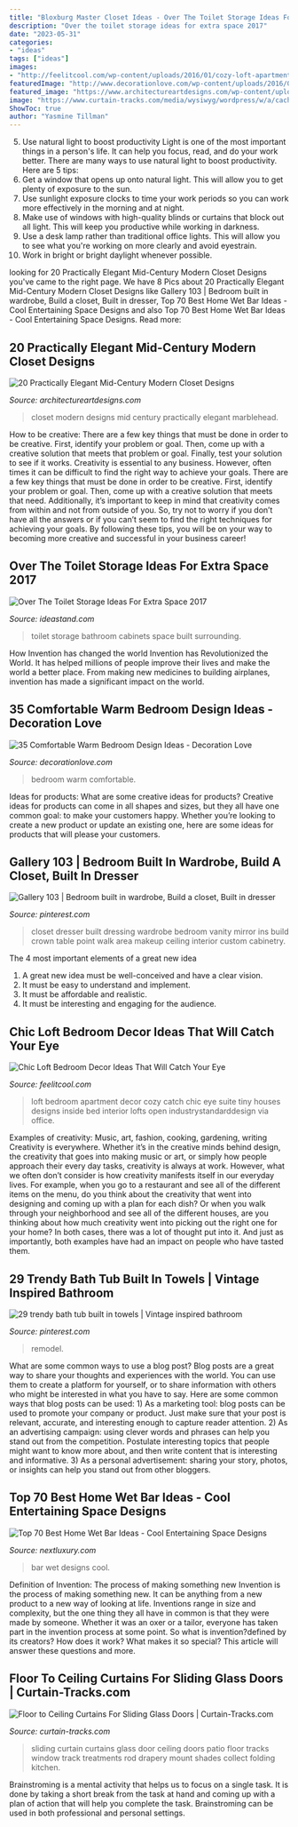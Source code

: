 ```yaml
---
title: "Bloxburg Master Closet Ideas - Over The Toilet Storage Ideas For Extra Space 2017"
description: "Over the toilet storage ideas for extra space 2017"
date: "2023-05-31"
categories:
- "ideas"
tags: ["ideas"]
images:
- "http://feelitcool.com/wp-content/uploads/2016/01/cozy-loft-apartment-decor.jpg"
featuredImage: "http://www.decorationlove.com/wp-content/uploads/2016/07/Mooie-Warm-Bedroom-Design.jpg"
featured_image: "https://www.architectureartdesigns.com/wp-content/uploads/2020/06/20-Practically-Elegant-Mid-Century-Modern-Closet-Designs-11.jpg"
image: "https://www.curtain-tracks.com/media/wysiwyg/wordpress/w/a/cache/1/119bdf99710d9a86013f24c82ab9b2da/Wall-to-Wall-Curtains-Across-Sliding-Glass-Door-2-1024x685.jpg"
ShowToc: true
author: "Yasmine Tillman"
---
```



5) Use natural light to boost productivity
Light is one of the most important things in a person's life. It can help you focus, read, and do your work better. There are many ways to use natural light to boost productivity. Here are 5 tips:
1) Get a window that opens up onto natural light. This will allow you to get plenty of exposure to the sun.
2) Use sunlight exposure clocks to time your work periods so you can work more effectively in the morning and at night.
3) Make use of windows with high-quality blinds or curtains that block out all light. This will keep you productive while working in darkness.
4) Use a desk lamp rather than traditional office lights. This will allow you to see what you're working on more clearly and avoid eyestrain.
5) Work in bright or bright daylight whenever possible.

	

		
looking for 20 Practically Elegant Mid-Century Modern Closet Designs you've came to the right page. We have 8 Pics about 20 Practically Elegant Mid-Century Modern Closet Designs like Gallery 103 | Bedroom built in wardrobe, Build a closet, Built in dresser, Top 70 Best Home Wet Bar Ideas - Cool Entertaining Space Designs and also Top 70 Best Home Wet Bar Ideas - Cool Entertaining Space Designs. Read more:
		
    
## 20 Practically Elegant Mid-Century Modern Closet Designs

<img loading=lazy src="https://www.architectureartdesigns.com/wp-content/uploads/2020/06/20-Practically-Elegant-Mid-Century-Modern-Closet-Designs-11.jpg" onerror="this.onerror=null;this.src='https://tse1.mm.bing.net/th?id=OIP.S9AAObhAJCHqzFVG13lUAQHaLH&amp;pid=15.1';" alt="20 Practically Elegant Mid-Century Modern Closet Designs">

_Source: architectureartdesigns.com_

>closet modern designs mid century practically elegant marblehead. 

	

How to be creative: There are a few key things that must be done in order to be creative. First, identify your problem or goal. Then, come up with a creative solution that meets that problem or goal. Finally, test your solution to see if it works.
Creativity is essential to any business. However, often times it can be difficult to find the right way to achieve your goals. There are a few key things that must be done in order to be creative. First, identify your problem or goal. Then, come up with a creative solution that meets that need. Additionally, it’s important to keep in mind that creativity comes from within and not from outside of you. So, try not to worry if you don’t have all the answers or if you can’t seem to find the right techniques for achieving your goals. By following these tips, you will be on your way to becoming more creative and successful in your business career!

    
## Over The Toilet Storage Ideas For Extra Space 2017

<img loading=lazy src="http://ideastand.com/wp-content/uploads/2016/10/over-the-toilet-storage/30-over-the-toilet-storage-ideas.jpg" onerror="this.onerror=null;this.src='https://tse1.mm.bing.net/th?id=OIP.O3S72iERl23ABfD-sck_XAHaLO&amp;pid=15.1';" alt="Over The Toilet Storage Ideas For Extra Space 2017">

_Source: ideastand.com_

>toilet storage bathroom cabinets space built surrounding. 

	

How Invention has changed the world
Invention has Revolutionized the World. It has helped millions of people improve their lives and make the world a better place. From making new medicines to building airplanes, invention has made a significant impact on the world.

    
## 35 Comfortable Warm Bedroom Design Ideas - Decoration Love

<img loading=lazy src="http://www.decorationlove.com/wp-content/uploads/2016/07/Mooie-Warm-Bedroom-Design.jpg" onerror="this.onerror=null;this.src='https://tse1.mm.bing.net/th?id=OIP.UAZSzYUVNKrmaVY83-8jtwHaJ3&amp;pid=15.1';" alt="35 Comfortable Warm Bedroom Design Ideas - Decoration Love">

_Source: decorationlove.com_

>bedroom warm comfortable. 

	

Ideas for products: What are some creative ideas for products?
Creative ideas for products can come in all shapes and sizes, but they all have one common goal: to make your customers happy. Whether you’re looking to create a new product or update an existing one, here are some ideas for products that will please your customers.

    
## Gallery 103 | Bedroom Built In Wardrobe, Build A Closet, Built In Dresser

<img loading=lazy src="https://i.pinimg.com/736x/c6/cc/37/c6cc37ee5c9eb9af3105c3b643cb045c.jpg" onerror="this.onerror=null;this.src='https://tse2.mm.bing.net/th?id=OIP.Kqo7S34U4PA7NOC4Tt7pqwHaLH&amp;pid=15.1';" alt="Gallery 103 | Bedroom built in wardrobe, Build a closet, Built in dresser">

_Source: pinterest.com_

>closet dresser built dressing wardrobe bedroom vanity mirror ins build crown table point walk area makeup ceiling interior custom cabinetry. 

	

The 4 most important elements of a great new idea
1. A great new idea must be well-conceived and have a clear vision.
2. It must be easy to understand and implement.
3. It must be affordable and realistic.
4. It must be interesting and engaging for the audience.

    
## Chic Loft Bedroom Decor Ideas That Will Catch Your Eye

<img loading=lazy src="http://feelitcool.com/wp-content/uploads/2016/01/cozy-loft-apartment-decor.jpg" onerror="this.onerror=null;this.src='https://tse2.mm.bing.net/th?id=OIP.F6uheL5ZqRJ5HiRDKsXfbwHaJ3&amp;pid=15.1';" alt="Chic Loft Bedroom Decor Ideas That Will Catch Your Eye">

_Source: feelitcool.com_

>loft bedroom apartment decor cozy catch chic eye suite tiny houses designs inside bed interior lofts open industrystandarddesign via office. 

	

Examples of creativity: Music, art, fashion, cooking, gardening, writing
Creativity is everywhere. Whether it’s in the creative minds behind design, the creativity that goes into making music or art, or simply how people approach their every day tasks, creativity is always at work. However, what we often don’t consider is how creativity manifests itself in our everyday lives. For example, when you go to a restaurant and see all of the different items on the menu, do you think about the creativity that went into designing and coming up with a plan for each dish? Or when you walk through your neighborhood and see all of the different houses, are you thinking about how much creativity went into picking out the right one for your home? In both cases, there was a lot of thought put into it. And just as importantly, both examples have had an impact on people who have tasted them.

    
## 29 Trendy Bath Tub Built In Towels | Vintage Inspired Bathroom

<img loading=lazy src="https://i.pinimg.com/736x/93/0b/46/930b4617db0ee68718de5cd2db744782.jpg" onerror="this.onerror=null;this.src='https://tse4.mm.bing.net/th?id=OIP._WQZnFU7h5cwQr31wv8LWwAAAA&amp;pid=15.1';" alt="29 trendy bath tub built in towels | Vintage inspired bathroom">

_Source: pinterest.com_

>remodel. 

	

What are some common ways to use a blog post?
Blog posts are a great way to share your thoughts and experiences with the world. You can use them to create a platform for yourself, or to share information with others who might be interested in what you have to say. Here are some common ways that blog posts can be used: 1) As a marketing tool: blog posts can be used to promote your company or product. Just make sure that your post is relevant, accurate, and interesting enough to capture reader attention. 2) As an advertising campaign: using clever words and phrases can help you stand out from the competition. Postulate interesting topics that people might want to know more about, and then write content that is interesting and informative. 3) As a personal advertisement: sharing your story, photos, or insights can help you stand out from other bloggers.

    
## Top 70 Best Home Wet Bar Ideas - Cool Entertaining Space Designs

<img loading=lazy src="http://nextluxury.com/wp-content/uploads/cool-wet-bar-ideas.jpg" onerror="this.onerror=null;this.src='https://tse4.mm.bing.net/th?id=OIP.QMPnQMDVz8AN0OlcC_Ey2QAAAA&amp;pid=15.1';" alt="Top 70 Best Home Wet Bar Ideas - Cool Entertaining Space Designs">

_Source: nextluxury.com_

>bar wet designs cool. 

	

Definition of Invention: The process of making something new
Invention is the process of making something new. It can be anything from a new product to a new way of looking at life. Inventions range in size and complexity, but the one thing they all have in common is that they were made by someone. Whether it was an oxer or a tailor, everyone has taken part in the invention process at some point. So what is invention?defined by its creators? How does it work? What makes it so special? This article will answer these questions and more.

    
## Floor To Ceiling Curtains For Sliding Glass Doors | Curtain-Tracks.com

<img loading=lazy src="https://www.curtain-tracks.com/media/wysiwyg/wordpress/w/a/cache/1/119bdf99710d9a86013f24c82ab9b2da/Wall-to-Wall-Curtains-Across-Sliding-Glass-Door-2-1024x685.jpg" onerror="this.onerror=null;this.src='https://tse3.mm.bing.net/th?id=OIP.XyAa5OrF9mpLwuO4Gza-aAHaE9&amp;pid=15.1';" alt="Floor to Ceiling Curtains For Sliding Glass Doors | Curtain-Tracks.com">

_Source: curtain-tracks.com_

>sliding curtain curtains glass door ceiling doors patio floor tracks window track treatments rod drapery mount shades collect folding kitchen. 

	

Brainstroming is a mental activity that helps us to focus on a single task. It is done by taking a short break from the task at hand and coming up with a plan of action that will help you complete the task. Brainstroming can be used in both professional and personal settings.

